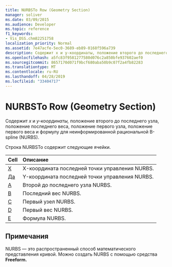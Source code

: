 ```yaml
---
title: NURBSTo Row (Geometry Section)
manager: soliver
ms.date: 03/09/2015
ms.audience: Developer
ms.topic: reference
f1_keywords:
- Vis_DSS.chm82251758
localization_priority: Normal
ms.assetid: 7e47acfe-5ec0-3689-eb89-0168f596a739
description: Содержит x и y-координаты, положение второго до последнего узла, положение последнего веса, положение первого узла, положение первого веса и формулу для неинформированной рациональной B-spline (NURBS).
ms.openlocfilehash: a5fc83f9581277580d076c2a850bfe937602aef0
ms.sourcegitcommit: 8657170d071f9bcf680aba50b9c07f2a4fb82283
ms.translationtype: MT
ms.contentlocale: ru-RU
ms.lasthandoff: 04/28/2019
ms.locfileid: "33404717"
---
```

# <a name="nurbsto-row-geometry-section"></a>NURBSTo Row (Geometry Section)

Содержит  *x*  и  *y-координаты,*  положение второго до последнего узла, положение последнего веса, положение первого узла, положение первого веса и формулу для неинформированной рациональной B-spline (NURBS). 
  
Строка NURBSTo содержит следующие ячейки.
  
|**Cell**|**Описание**|
|:-----|:-----|
|[X](x-cell-geometry-section.md) <br/> |X-координата последней точки управления NURBS.   <br/> |
|[Да](y-cell-geometry-section.md) <br/> |Y-координата последней точки управления NURBS.   <br/> |
|[A](a-cell-geometry-section.md) <br/> |Второй до последнего узла NURBS.  <br/> |
|[B](b-cell-geometry-section.md) <br/> |Последний вес NURBS.  <br/> |
|[C](c-cell-geometry-section.md) <br/> |Первый узел NURBS.  <br/> |
|[D](d-cell-geometry-section.md) <br/> |Первый вес NURBS.  <br/> |
|[E](e-cell-geometry-section.md) <br/> |Формула NURBS.  <br/> |
   
## <a name="remarks"></a>Примечания

NURBS — это распространенный способ математического представления кривой. Можно создать NURBS с помощью средства **Freeform.** 
  

